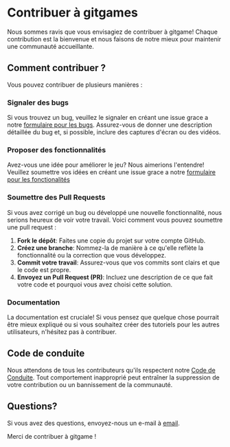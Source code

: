 # Contribuer à gitgames

Nous sommes ravis que vous envisagiez de contribuer à gitgame! Chaque contribution est la bienvenue et nous faisons de notre mieux pour maintenir une communauté accueillante.

## Comment contribuer ?

Vous pouvez contribuer de plusieurs manières :

### Signaler des bugs

Si vous trouvez un bug, veuillez le signaler en créant une issue grace a notre [formulaire pour les bugs](https://github.com/HugoGraindorge/gitgames/issues/new?assignees=&labels=bug&projects=&template=bug-form.yaml&title=Bug+%3A+). Assurez-vous de donner une description détaillée du bug et, si possible, inclure des captures d'écran ou des vidéos.

### Proposer des fonctionnalités

Avez-vous une idée pour améliorer le jeu? Nous aimerions l'entendre! Veuillez soumettre vos idées en créant une issue grace a notre [formulaire pour les fonctionalités](https://github.com/HugoGraindorge/gitgames/issues/new?assignees=&labels=bug&projects=&template=bug-form.yaml&title=Bug+%3A+)

### Soumettre des Pull Requests

Si vous avez corrigé un bug ou développé une nouvelle fonctionnalité, nous serions heureux de voir votre travail. Voici comment vous pouvez soumettre une pull request :

1. **Fork le dépôt**: Faites une copie du projet sur votre compte GitHub.
2. **Créez une branche**: Nommez-la de manière à ce qu'elle reflète la fonctionnalité ou la correction que vous développez.
3. **Commit votre travail**: Assurez-vous que vos commits sont clairs et que le code est propre.
4. **Envoyez un Pull Request (PR)**: Incluez une description de ce que fait votre code et pourquoi vous avez choisi cette solution.

### Documentation

La documentation est cruciale! Si vous pensez que quelque chose pourrait être mieux expliqué ou si vous souhaitez créer des tutoriels pour les autres utilisateurs, n'hésitez pas à contribuer.

## Code de conduite

Nous attendons de tous les contributeurs qu'ils respectent notre [Code de Conduite](./CODE_OF_CONDUCT.md). Tout comportement inapproprié peut entraîner la suppression de votre contribution ou un bannissement de la communauté.

## Questions?

Si vous avez des questions, envoyez-nous un e-mail à [email](contact@gitgame.com).

Merci de contribuer à gitgame !
